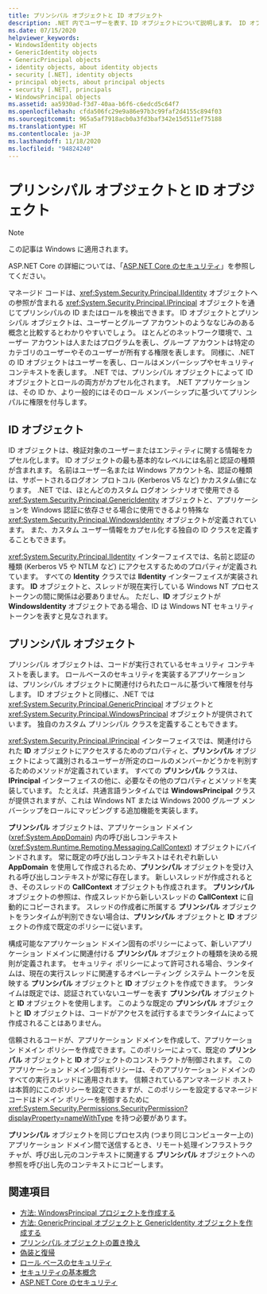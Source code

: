 ```yaml
---
title: プリンシパル オブジェクトと ID オブジェクト
description: .NET 内でユーザーを表す、ID オブジェクトについて説明します。 ID オブジェクトとロールの両方をカプセル化するプリンシパル オブジェクトについても説明します。
ms.date: 07/15/2020
helpviewer_keywords:
- WindowsIdentity objects
- GenericIdentity objects
- GenericPrincipal objects
- identity objects, about identity objects
- security [.NET], identity objects
- principal objects, about principal objects
- security [.NET], principals
- WindowsPrincipal objects
ms.assetid: aa5930ad-f3d7-40aa-b6f6-c6edcd5c64f7
ms.openlocfilehash: cfda506fc29e9a86e97b3c99faf2d4155c894f03
ms.sourcegitcommit: 965a5af7918acb0a3fd3baf342e15d511ef75188
ms.translationtype: HT
ms.contentlocale: ja-JP
ms.lasthandoff: 11/18/2020
ms.locfileid: "94824240"
---
```

# <a name="principal-and-identity-objects"></a>プリンシパル オブジェクトと ID オブジェクト

> [!NOTE]
> この記事は Windows に適用されます。
>
> ASP.NET Core の詳細については、「[ASP.NET Core のセキュリティ](/aspnet/core/security/)」を参照してください。

マネージド コードは、<xref:System.Security.Principal.IIdentity> オブジェクトへの参照が含まれる <xref:System.Security.Principal.IPrincipal> オブジェクトを通じてプリンシパルの ID またはロールを検出できます。 ID オブジェクトとプリンシパル オブジェクトは、ユーザーとグループ アカウントのようななじみのある概念と比較するとわかりやすいでしょう。 ほとんどのネットワーク環境で、ユーザー アカウントは人またはプログラムを表し、グループ アカウントは特定のカテゴリのユーザーやそのユーザーが所有する権限を表します。 同様に、.NET の ID オブジェクトはユーザーを表し、ロールはメンバーシップやセキュリティ コンテキストを表します。 .NET では、プリンシパル オブジェクトによって ID オブジェクトとロールの両方がカプセル化されます。 .NET アプリケーションは、その ID か、より一般的にはそのロール メンバーシップに基づいてプリンシパルに権限を付与します。  
  
## <a name="identity-objects"></a>ID オブジェクト

ID オブジェクトは、検証対象のユーザーまたはエンティティに関する情報をカプセル化します。 ID オブジェクトの最も基本的なレベルには名前と認証の種類が含まれます。 名前はユーザー名または Windows アカウント名、認証の種類は、サポートされるログオン プロトコル (Kerberos V5 など) かカスタム値になります。 .NET では、ほとんどのカスタム ログオン シナリオで使用できる <xref:System.Security.Principal.GenericIdentity> オブジェクトと、アプリケーションを Windows 認証に依存させる場合に使用できるより特殊な <xref:System.Security.Principal.WindowsIdentity> オブジェクトが定義されています。 また、カスタム ユーザー情報をカプセル化する独自の ID クラスを定義することもできます。  
  
<xref:System.Security.Principal.IIdentity> インターフェイスでは、名前と認証の種類 (Kerberos V5 や NTLM など) にアクセスするためのプロパティが定義されています。 すべての **Identity** クラスでは **IIdentity** インターフェイスが実装されます。 **ID** オブジェクトと、スレッドが現在実行している Windows NT プロセス トークンの間に関係は必要ありません。 ただし、**ID** オブジェクトが **WindowsIdentity** オブジェクトである場合、ID は Windows NT セキュリティ トークンを表すと見なされます。  
  
## <a name="principal-objects"></a>プリンシパル オブジェクト

プリンシパル オブジェクトは、コードが実行されているセキュリティ コンテキストを表します。 ロールベースのセキュリティを実装するアプリケーションは、プリンシパル オブジェクトに関連付けられたロールに基づいて権限を付与します。 ID オブジェクトと同様に、.NET では <xref:System.Security.Principal.GenericPrincipal> オブジェクトと <xref:System.Security.Principal.WindowsPrincipal> オブジェクトが提供されています。 独自のカスタム プリンシパル クラスを定義することもできます。  
  
<xref:System.Security.Principal.IPrincipal> インターフェイスでは、関連付けられた **ID** オブジェクトにアクセスするためのプロパティと、**プリンシパル** オブジェクトによって識別されるユーザーが所定のロールのメンバーかどうかを判別するためのメソッドが定義されています。 すべての **プリンシパル** クラスは、**IPrincipal** インターフェイスの他に、必要なその他のプロパティとメソッドを実装しています。 たとえば、共通言語ランタイムでは **WindowsPrincipal** クラスが提供されますが、これは Windows NT または Windows 2000 グループ メンバーシップをロールにマッピングする追加機能を実装します。  
  
**プリンシパル** オブジェクトは、アプリケーション ドメイン (<xref:System.AppDomain>) 内の呼び出しコンテキスト (<xref:System.Runtime.Remoting.Messaging.CallContext>) オブジェクトにバインドされます。 常に既定の呼び出しコンテキストはそれぞれ新しい **AppDomain** を使用して作成されるため、**プリンシパル** オブジェクトを受け入れる呼び出しコンテキストが常に存在します。 新しいスレッドが作成されるとき、そのスレッドの **CallContext** オブジェクトも作成されます。 **プリンシパル** オブジェクトの参照は、作成スレッドから新しいスレッドの **CallContext** に自動的にコピーされます。 スレッドの作成者に所属する **プリンシパル** オブジェクトをランタイムが判別できない場合は、**プリンシパル** オブジェクトと **ID** オブジェクトの作成で既定のポリシーに従います。  
  
構成可能なアプリケーション ドメイン固有のポリシーによって、新しいアプリケーション ドメインに関連付ける **プリンシパル** オブジェクトの種類を決める規則が定義されます。 セキュリティ ポリシーによって許可される場合、ランタイムは、現在の実行スレッドに関連するオペレーティング システム トークンを反映する **プリンシパル** オブジェクトと **ID** オブジェクトを作成できます。 ランタイムは既定では、認証されていないユーザーを表す **プリンシパル** オブジェクトと **ID** オブジェクトを使用します。 このような既定の **プリンシパル** オブジェクトと **ID** オブジェクトは、コードがアクセスを試行するまでランタイムによって作成されることはありません。  
  
信頼されるコードが、アプリケーション ドメインを作成して、アプリケーション ドメイン ポリシーを作成できます。このポリシーによって、既定の **プリンシパル** オブジェクトと **ID** オブジェクトのコンストラクトが制御されます。 このアプリケーション ドメイン固有ポリシーは、そのアプリケーション ドメインのすべての実行スレッドに適用されます。 信頼されているアンマネージド ホストは本質的にこのポリシーを設定できますが、このポリシーを設定するマネージド コードはドメイン ポリシーを制御するために <xref:System.Security.Permissions.SecurityPermission?displayProperty=nameWithType> を持つ必要があります。  
  
**プリンシパル** オブジェクトを同じプロセス内 (つまり同じコンピューター上の) アプリケーション ドメイン間で送信するとき、リモート処理インフラストラクチャが、呼び出し元のコンテキストに関連する **プリンシパル** オブジェクトへの参照を呼び出し先のコンテキストにコピーします。  
  
## <a name="see-also"></a>関連項目

- [方法: WindowsPrincipal プロジェクトを作成する](how-to-create-a-windowsprincipal-object.md)
- [方法: GenericPrincipal オブジェクトと GenericIdentity オブジェクトを作成する](how-to-create-genericprincipal-and-genericidentity-objects.md)
- [プリンシパル オブジェクトの置き換え](replacing-a-principal-object.md)
- [偽装と復帰](impersonating-and-reverting.md)
- [ロール ベースのセキュリティ](role-based-security.md)
- [セキュリティの基本概念](key-security-concepts.md)
- [ASP.NET Core のセキュリティ](/aspnet/core/security/)
